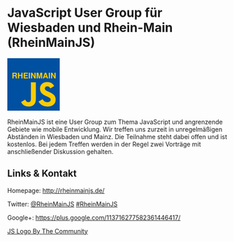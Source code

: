 # JavaScript User Group für Wiesbaden und Rhein-Main (RheinMainJS)
![JavaScript User Group für Wiesbaden und Rhein-Main](./rheinmainjs.logo.png)

RheinMainJS ist eine User Group zum Thema JavaScript und angrenzende Gebiete wie mobile Entwicklung.
Wir treffen uns zurzeit in unregelmäßigen Abständen in Wiesbaden und Mainz. Die Teilnahme steht dabei offen und ist
kostenlos. Bei jedem Treffen werden in der Regel zwei Vorträge mit anschließender Diskussion gehalten.


## Links &amp; Kontakt

Homepage: <http://rheinmainjs.de/>


Twitter: [@RheinMainJS](https://twitter.com/@RheinMainJS) [#RheinMainJS](https://twitter.com/search?q=%23RheinMainJS)



Google+: <https://plus.google.com/113716277582361446417/>





[JS Logo By The Community](https://github.com/voodootikigod/logo.js)

